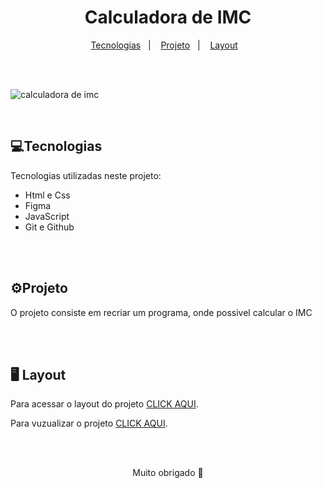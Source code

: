 <h1 align=center> Calculadora de IMC</h1>

<p align="center">
  <a href="#-tecnologias">Tecnologias</a>&nbsp;&nbsp;&nbsp;|&nbsp;&nbsp;&nbsp;
  <a href="#-projeto">Projeto</a>&nbsp;&nbsp;&nbsp;|&nbsp;&nbsp;&nbsp;
  <a href="#-layout">Layout</a>&nbsp;&nbsp;&nbsp;
</p>

<br>
<br>

![calculadora de imc](https://user-images.githubusercontent.com/99101822/233728937-ec2fc672-51bf-4499-a141-57e10c212c62.gif)


<br>

<h2>💻Tecnologias</h2>


<p>Tecnologias utilizadas neste projeto:<p>
<ul>
<li>Html e Css</li>
<li>Figma</li>
<li>JavaScript</li>
<li>Git e Github</li>
</ul>
<br>
<br>
<h2>⚙Projeto</h2>
<p>
O projeto consiste em recriar um programa, onde possivel calcular o IMC
</p>
<br>
<br>

## 🖥 Layout

Para acessar o layout do projeto [CLICK AQUI](https://www.figma.com/file/9IrYm1Kuec1PTQfWCA0GCE/IMC-(Copy)?node-id=6-5&t=i8t1XJiWnv9SRDXT-0).
<br>

Para vuzualizar o projeto [CLICK AQUI](https://conradostr.github.io/calculadora-imc/).

<br>
<br>

<p align="center">Muito obrigado 🤝</p>
